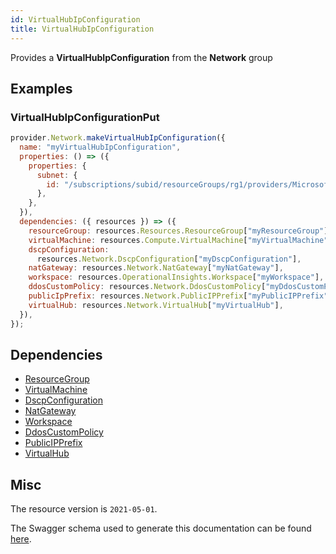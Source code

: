 ```yaml
---
id: VirtualHubIpConfiguration
title: VirtualHubIpConfiguration
---
```

Provides a **VirtualHubIpConfiguration** from the **Network** group
## Examples
### VirtualHubIpConfigurationPut
```js
provider.Network.makeVirtualHubIpConfiguration({
  name: "myVirtualHubIpConfiguration",
  properties: () => ({
    properties: {
      subnet: {
        id: "/subscriptions/subid/resourceGroups/rg1/providers/Microsoft.Network/virtualNetworks/vnet1/subnets/subnet1",
      },
    },
  }),
  dependencies: ({ resources }) => ({
    resourceGroup: resources.Resources.ResourceGroup["myResourceGroup"],
    virtualMachine: resources.Compute.VirtualMachine["myVirtualMachine"],
    dscpConfiguration:
      resources.Network.DscpConfiguration["myDscpConfiguration"],
    natGateway: resources.Network.NatGateway["myNatGateway"],
    workspace: resources.OperationalInsights.Workspace["myWorkspace"],
    ddosCustomPolicy: resources.Network.DdosCustomPolicy["myDdosCustomPolicy"],
    publicIpPrefix: resources.Network.PublicIPPrefix["myPublicIPPrefix"],
    virtualHub: resources.Network.VirtualHub["myVirtualHub"],
  }),
});

```
## Dependencies
- [ResourceGroup](../Resources/ResourceGroup.md)
- [VirtualMachine](../Compute/VirtualMachine.md)
- [DscpConfiguration](../Network/DscpConfiguration.md)
- [NatGateway](../Network/NatGateway.md)
- [Workspace](../OperationalInsights/Workspace.md)
- [DdosCustomPolicy](../Network/DdosCustomPolicy.md)
- [PublicIPPrefix](../Network/PublicIPPrefix.md)
- [VirtualHub](../Network/VirtualHub.md)
## Misc
The resource version is `2021-05-01`.

The Swagger schema used to generate this documentation can be found [here](https://github.com/Azure/azure-rest-api-specs/tree/main/specification/network/resource-manager/Microsoft.Network/stable/2021-05-01/virtualWan.json).
